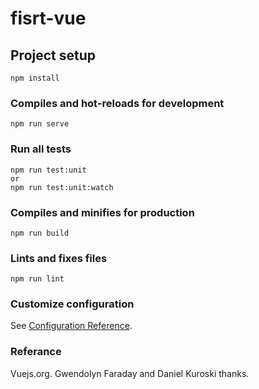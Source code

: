 # fisrt-vue

## Project setup
```
npm install
```

### Compiles and hot-reloads for development
```
npm run serve
```

### Run all tests
```
npm run test:unit  
or
npm run test:unit:watch
```


### Compiles and minifies for production
```
npm run build
```

### Lints and fixes files
```
npm run lint
```

### Customize configuration
See [Configuration Reference](https://cli.vuejs.org/config/).


### Referance
Vuejs.org.
Gwendolyn Faraday and Daniel Kuroski thanks.
